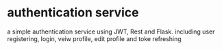 # authentication service
a simple authentication service using JWT, Rest and Flask.
including user registering, login, veiw profile, edit profile and toke refreshing
